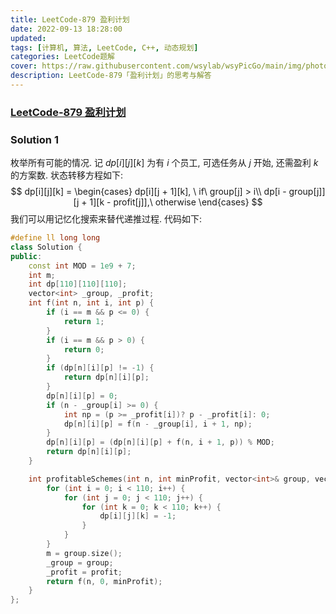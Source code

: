```yaml
---
title: LeetCode-879 盈利计划 
date: 2022-09-13 18:28:00
updated:
tags: [计算机, 算法, LeetCode, C++, 动态规划]
categories: LeetCode题解
cover: https://raw.githubusercontent.com/wsylab/wsyPicGo/main/img/photo-1651099799036-0da7f1ad685e.avif
description: LeetCode-879「盈利计划」的思考与解答
---
```

### [LeetCode-879 盈利计划](https://leetcode.cn/problems/profitable-schemes/)

### Solution 1
枚举所有可能的情况. 记 $dp[i][j][k]$ 为有 $i$ 个员工, 可选任务从 $j$ 开始, 还需盈利 $k$ 的方案数. 状态转移方程如下:
$$
dp[i][j][k] = 
\begin{cases}
dp[i][j + 1][k], \ if\ group[j] > i\\
dp[i - group[j]][j + 1][k - profit[j]],\ otherwise
\end{cases}
$$
我们可以用记忆化搜索来替代递推过程.
代码如下:
```C++
#define ll long long
class Solution {
public:
    const int MOD = 1e9 + 7;
    int m;
    int dp[110][110][110];
    vector<int> _group, _profit;
    int f(int n, int i, int p) {
        if (i == m && p <= 0) {
            return 1;
        }
        if (i == m && p > 0) {
            return 0;
        }
        if (dp[n][i][p] != -1) {
            return dp[n][i][p];
        }
        dp[n][i][p] = 0;
        if (n - _group[i] >= 0) {
            int np = (p >= _profit[i])? p - _profit[i]: 0;
            dp[n][i][p] = f(n - _group[i], i + 1, np);
        }
        dp[n][i][p] = (dp[n][i][p] + f(n, i + 1, p)) % MOD;
        return dp[n][i][p];
    }

    int profitableSchemes(int n, int minProfit, vector<int>& group, vector<int>& profit) {
        for (int i = 0; i < 110; i++) {
            for (int j = 0; j < 110; j++) {
                for (int k = 0; k < 110; k++) {
                    dp[i][j][k] = -1;
                }
            }
        }
        m = group.size();
        _group = group;
        _profit = profit;
        return f(n, 0, minProfit);
    }
};
```